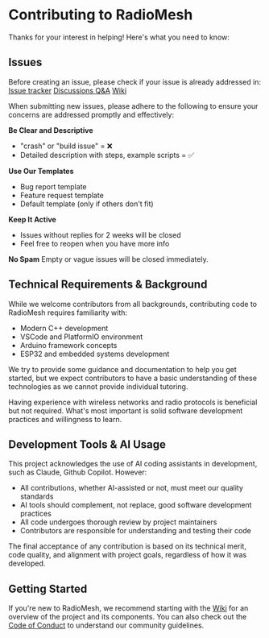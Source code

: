 # Contributing to RadioMesh
Thanks for your interest in helping! Here's what you need to know:

## Issues
Before creating an issue, please check if your issue is already addressed in:
[Issue tracker](https://github.com/amirna2/RadioMesh/issues)
[Discussions Q&A](https://github.com/amirna2/RadioMesh/discussions/categories/q-a)
[Wiki](https://github.com/amirna2/RadioMesh/wiki)

When submitting new issues, please adhere to the following to ensure your concerns are addressed promptly and effectively:

**Be Clear and Descriptive**
- "crash" or "build issue" = ❌
- Detailed description with steps, example scripts = ✅

**Use Our Templates**
- Bug report template
- Feature request template
- Default template (only if others don't fit)

**Keep It Active**
- Issues without replies for 2 weeks will be closed
- Feel free to reopen when you have more info

**No Spam**
Empty or vague issues will be closed immediately.

## Technical Requirements & Background

While we welcome contributors from all backgrounds, contributing code to RadioMesh requires familiarity with:

- Modern C++ development
- VSCode and PlatformIO environment
- Arduino framework concepts
- ESP32 and embedded systems development

We try to provide some guidance and documentation to help you get started, but we expect contributors to have a basic understanding of these technologies as we cannot provide individual tutoring.

Having experience with wireless networks and radio protocols is beneficial but not required. What's most important is solid software development practices and willingness to learn.

## Development Tools & AI Usage

This project acknowledges the use of AI coding assistants in development, such as Claude, Github Copilot. However:

- All contributions, whether AI-assisted or not, must meet our quality standards
- AI tools should complement, not replace, good software development practices
- All code undergoes thorough review by project maintainers
- Contributors are responsible for understanding and testing their code

The final acceptance of any contribution is based on its technical merit, code quality, and alignment with project goals, regardless of how it was developed.

## Getting Started

If you're new to RadioMesh, we recommend starting with the [Wiki](GettingStarted.md) for an overview of the project and its components. You can also check out the [Code of Conduct](CODE_OF_CONDUCT.md) to understand our community guidelines.
